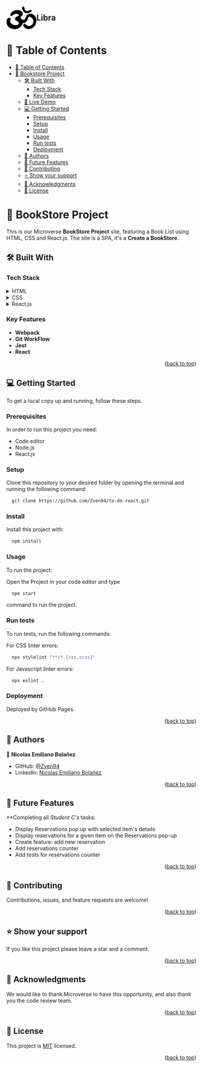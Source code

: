 <a name="readme-top"></a>

<div align="center">
<h2 style="display: flex; align-items: center; text-align: center;"><img src="logo-no-circle.png" alt="logo" width="80"  height="auto" />Libra</h2>
</div>


<!-- TABLE OF CONTENTS -->

# 📗 Table of Contents

- [📗 Table of Contents](#-table-of-contents)
- [📖 Bookstore Project ](#about-project-)
  - [🛠 Built With ](#-built-with-)
    - [Tech Stack ](#tech-stack-)
    - [Key Features ](#key-features-)
  - [🚀 Live Demo ](#-live-demo-)
  - [💻 Getting Started ](#-getting-started-)
    - [Prerequisites](#prerequisites)
    - [Setup](#setup)
    - [Install](#install)
    - [Usage](#usage)
    - [Run tests](#run-tests)
    - [Deployment](#deployment)
  - [👥 Authors ](#-authors-)
  - [🔭 Future Features ](#-future-features-)
  - [🤝 Contributing ](#-contributing-)
  - [⭐️ Show your support ](#️-show-your-support-)
  - [🙏 Acknowledgments ](#-acknowledgments-)
  - [📝 License ](#-license-)

<!-- PROJECT DESCRIPTION -->

# 📖 BookStore Project <a name="about-project"></a>

This is our Microverse **BookStore Project** site, featuring a Book List using HTML, CSS and React.js.
The site is a SPA, it's a **Create a BookStore**.

## 🛠 Built With <a name="built-with"></a>

### Tech Stack <a name="tech-stack"></a>

<details>
  <summary>HTML</summary>
</details>

<details>
  <summary>CSS</summary>
</details>

<details>
  <summary>React.js</summary>
</details>

<!-- Features -->

### Key Features <a name="key-features"></a>

- **Webpack**
- **Git WorkFlow**
- **Jest**
- **React**

<p align="right">(<a href="#readme-top">back to top</a>)</p>

<!-- GETTING STARTED -->

## 💻 Getting Started <a name="getting-started"></a>

To get a local copy up and running, follow these steps.

### Prerequisites

In order to run this project you need:

  - Code editor
  - Node.js
  - React.js

### Setup

Clone this repository to your desired folder by opening the terminal and running the following command:

```sh
  git clone https://github.com/Zven94/to-do-react.git
```
### Install

Install this project with:

```sh
  npm install

```

### Usage

To run the project:

  Open the Project in your code editor and type
  
  ```sh
    npm start
  ```

  command to run the project.

### Run tests

To run tests, run the following commands:

  For CSS linter errors:

```sh
  npx stylelint "**/*.{css,scss}"

```
For Javascript linter errors:

```sh
  npx eslint .

```

### Deployment

Deployed by GitHub Pages.

<p align="right">(<a href="#readme-top">back to top</a>)</p>

<!-- AUTHORS -->

## 👥 Authors <a name="authors"></a>

👤 **Nicolas Emiliano Bolañez**

- GitHub: [@Zven94](https://github.com/Zven94)
- LinkedIn: [Nicolas Emiliano Bolañez](https://www.linkedin.com/in/nicolas-bola%C3%B1ez-520372222/)


<p align="right">(<a href="#readme-top">back to top</a>)</p>

<!-- FUTURE FEATURES -->

## 🔭 Future Features <a name="future-features"></a>

**Completing all _Student C's_ tasks:
 * Display Reservations pop up with selected item's details
 * Display reservations for a given item on the Reservations pop-up
 * Create feature: add new reservation
 * Add reservations counter
 * Add tests for reservations counter

<p align="right">(<a href="#readme-top">back to top</a>)</p>

<!-- CONTRIBUTING -->

## 🤝 Contributing <a name="contributing"></a>

Contributions, issues, and feature requests are welcome!

<p align="right">(<a href="#readme-top">back to top</a>)</p>

<!-- SUPPORT -->

## ⭐️ Show your support <a name="support"></a>

If you like this project please leave a star and a comment.

<p align="right">(<a href="#readme-top">back to top</a>)</p>

<!-- ACKNOWLEDGEMENTS -->

## 🙏 Acknowledgments <a name="acknowledgements"></a>

We would like to thank Microverse to have this opportunity, and also thank you the code review team. 

<p align="right">(<a href="#readme-top">back to top</a>)</p>

<!-- LICENSE -->

## 📝 License <a name="license"></a>

This project is [MIT](./LICENSE.md) licensed.

<p align="right">(<a href="https://github.com/Zven94/Bookstore/blob/dev-page/LICENSE">back to top</a>)</p>
